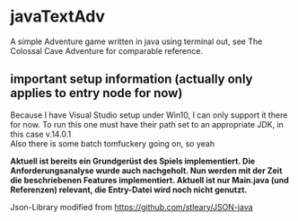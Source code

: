 # javaTextAdv

A simple Adventure game written in java using terminal out, see The Colossal Cave Adventure for comparable reference.

## important setup information (actually only applies to entry node for now)

Because I have Visual Studio setup under Win10, I can only support it there for now. To run this one must have their path set to an appropriate JDK, in this case v.14.0.1  
Also there is some batch tomfuckery going on, so yeah  

**Aktuell ist bereits ein Grundgerüst des Spiels implementiert. Die Anforderungsanalyse wurde auch nachgeholt. Nun werden mit der Zeit die beschriebenen Features implementiert. Aktuell ist nur Main.java (und Referenzen) relevant, die Entry-Datei wird noch nicht genutzt.**

Json-Library modified from https://github.com/stleary/JSON-java